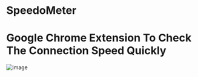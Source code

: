 # SpeedoMeter
# Google Chrome Extension To Check The Connection Speed Quickly
![image](https://github.com/Sohan-2001/SpeedoMeter/assets/112119230/78269e88-6247-41cf-8a9b-a7240cacdc08)
